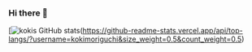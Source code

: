 ### Hi there 👋

<!--
**kokimoriguchi/kokimoriguchi** is a ✨ _special_ ✨ repository because its `README.md` (this file) appears on your GitHub profile.

Here are some ideas to get you started:

- 🔭 I’m currently working on ...
- 🌱 I’m currently learning ...
- 👯 I’m looking to collaborate on ...
- 🤔 I’m looking for help with ...
- 💬 Ask me about ...
- 📫 How to reach me: ...
- 😄 Pronouns: ...
- ⚡ Fun fact: ...
-->
[![kokis GitHub stats](https://github-readme-stats.vercel.app/api?username=kokimoriguchi&theme=apprentice&show_icons=true)(https://github-readme-stats.vercel.app/api/top-langs/?username=kokimoriguchi&size_weight=0.5&count_weight=0.5)
